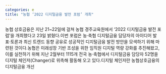 ```yaml
---
categories: e
title: "농협 ‘2022 디지털금융 발전 포럼’ 개최"
---
```

농협 상호금융은 지난 21~22일에 걸쳐 농협 경주교육원에서 ‘2022 디지털금융 발전 포럼’을 개최했다고 23일 밝혔다.이번 포럼은 농·축협 디지털금융 담당자의 아이디어 발표‧토론과 최신 트렌드 동향 공유로 성공적인 디지털금융 발전 방안을 모색하기 위해 마련된 것이다.농협은 미래성장 기반 조성을 위한 임직원 디지털 역량 강화를 추진해왔고, 이를 실천하기 위해 지난 2월부터 1115개 전국 농·축협에서 디지털금융 담당자 52명을 디지털 체인저(Changer)로 위촉해 활동해 오고 있다.디지털 체인저란 농협상호금융의 디지털금융 개선